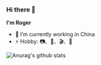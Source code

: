 ### Hi there 👋

**I'm Roger**

- 🔭 I’m currently working in China
- ⚡ Hobby: 📷、🏃、🎬、🎵

![Anurag's github stats](https://github-readme-stats.vercel.app/api?username=RRRoger)

